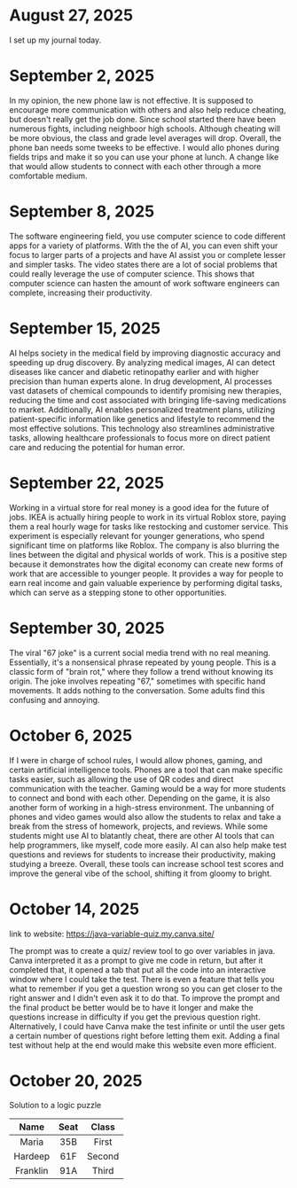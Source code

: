 # August 27, 2025 
I set up my journal today.

# September 2, 2025
In my opinion, the new phone law is not effective. It is supposed to encourage more communication with others and also help reduce cheating, but doesn't really get the job done. Since school started there have been numerous fights, including neighboor high schools. 
Although cheating will be more obvious, the class and grade level averages will drop. Overall, the phone ban needs some tweeks to be effective. I would allo phones during fields trips and make it so you can use your phone at lunch. 
A change like that would allow students to connect with each other through a more comfortable medium.

# September 8, 2025
The software engineering field, you use computer science to code different apps for a variety of platforms. With the the of AI, you can even shift your focus to larger parts of a projects and have AI assist you or complete lesser and simpler tasks. The video states there are a lot of social problems that could really leverage the use of computer science. This shows that computer science can hasten the amount of work software engineers can complete, increasing their productivity.

# September 15, 2025
AI helps society in the medical field by improving diagnostic accuracy and speeding up drug discovery. By analyzing medical images, AI can detect diseases like cancer and diabetic retinopathy earlier and with higher precision than human experts alone. In drug development, AI processes vast datasets of chemical compounds to identify promising new therapies, reducing the time and cost associated with bringing life-saving medications to market. Additionally, AI enables personalized treatment plans, utilizing patient-specific information like genetics and lifestyle to recommend the most effective solutions. This technology also streamlines administrative tasks, allowing healthcare professionals to focus more on direct patient care and reducing the potential for human error.

# September 22, 2025
Working in a virtual store for real money is a good idea for the future of jobs. IKEA is actually hiring people to work in its virtual Roblox store, paying them a real hourly wage for tasks like restocking and customer service. This experiment is especially relevant for younger generations, who spend significant time on platforms like Roblox. The company is also blurring the lines between the digital and physical worlds of work. This is a positive step because it demonstrates how the digital economy can create new forms of work that are accessible to younger people. It provides a way for people to earn real income and gain valuable experience by performing digital tasks, which can serve as a stepping stone to other opportunities.

# September 30, 2025  
The viral "67 joke" is a current social media trend with no real meaning. Essentially, it's a nonsensical phrase repeated by young people. This is a classic form of "brain rot," where they follow a trend without knowing its origin. The joke involves repeating "67," sometimes with specific hand movements. It adds nothing to the conversation. Some adults find this confusing and annoying.

# October 6, 2025
If I were in charge of school rules, I would allow phones, gaming, and certain artificial intelligence tools. Phones are a tool that can make specific tasks easier, such as allowing the use of QR codes and direct communication with the teacher. Gaming would be a way for more students to connect and bond with each other. Depending on the game, it is also another form of working in a high-stress environment. The unbanning of phones and video games would also allow the students to relax and take a break from the stress of homework, projects, and reviews. While some students might use AI to blatantly cheat, there are other AI tools that can help programmers, like myself, code more easily. AI can also help make test questions and reviews for students to increase their productivity, making studying a breeze. Overall, these tools can increase school test scores and improve the general vibe of the school, shifting it from gloomy to bright.

# October 14, 2025
link to website: https://java-variable-quiz.my.canva.site/

The prompt was to create a quiz/ review tool to go over variables in java. Canva interpreted it as a prompt to give me code in return, but after it completed that, it opened a tab that put all the code into an interactive window where I could take the test. There is even a feature that tells you what to remember if you get a question wrong so you can get closer to the right answer and I didn't even ask it to do that. To improve the prompt and the final product be better would be to have it longer and make the questions increase in difficulty if you get the previous question right. Alternatively, I could have Canva make the test infinite or until the user gets a certain number of questions right before letting them exit. Adding a final test without help at the end would make this website even more efficient.
# October 20, 2025
Solution to a logic puzzle

| Name      | Seat | Class |
|   :---:  |    :----:   |   :---:   |
| Maria      | 35B       | First |
| Hardeep      | 61F       | Second |
| Franklin      | 91A       | Third |



